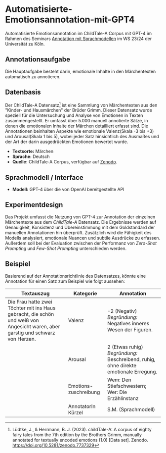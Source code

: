 # Automatisierte-Emotionsannotation-mit-GPT4
Automatisierte Emotionsannotation im ChildTale-A Corpus mit GPT-4 im Rahmen des Seminars [Annotation mit Sprachmodellen]( https://lehre.idh.uni-koeln.de/lehrveranstaltungen/wintersemester-2023-2024/sprachmodelle-1/) im WS 23/24 der Universität zu Köln.


## Annotationsaufgabe
Die Hauptaufgabe besteht darin, emotionale Inhalte in den Märchentexten automatisch zu annotieren.

## Datenbasis
Der ChildTale-A Datensatz[^1] ist eine Sammlung von Märchentexten aus den "Kinder- und Hausmärchen" der Brüder Grimm. Dieser Datensatz wurde speziell für die Untersuchung und Analyse von Emotionen in Texten zusammengestellt. 
Er umfasst über 5.000 manuell annotierte Sätze, in denen die emotionalen Inhalte der Märchen detailliert erfasst sind. Die Annotationen beinhalten Aspekte wie emotionale Valenz(Skala -3 bis +3) und Arousal(Skala 1 bis 5), wobei jeder Satz hinsichtlich des Ausmaßes und der Art der darin ausgedrückten Emotionen bewertet wurde.

- **Textsorte:** Märchen
- **Sprache:** Deutsch
- **Quelle:** ChildTale-A Corpus, verfügbar auf [Zenodo](https://zenodo.org/records/7737329).

[^1]: Lüdtke, J., & Herrmann, B. J. (2023). childTale-A: A corpus of eighty fairy tales from the 7th edition by the Brothers Grimm, manually annotated for textually encoded emotions (1.0) [Data set]. Zenodo. https://doi.org/10.5281/zenodo.7737329


## Sprachmodell / Interface
- **Modell:** GPT-4 über die von OpenAI bereitgestellte API

## Experimentdesign
Das Projekt umfasst die Nutzung von GPT-4 zur Annotation der einzelnen Märchentexte aus dem *ChildTale-A* Datensatz. 
Die Ergebnisse werden auf Genauigkeit, Konsistenz und Übereinstimmung mit dem Goldstandard der manuellen Annotationen hin überprüft. Zusätzlich wird die Fähigkeit des Modells analysiert, emotionale Nuancen und subtile Ausdrücke zu erfassen. Außerdem soll bei der Evaluation zwischen der Performanz von *Zero-Shot Prompting* und *Few-Shot Prompting* unterschieden werden.

## Beispiel
Basierend auf der Annotationsrichtlinie des Datensatzes, könnte eine Annotation für einen Satz zum Beispiel wie folgt aussehen:

| **Textauszug** | **Kategorie** | **Annotation** |
| --- | --- | --- |
| Die Frau hatte zwei Töchter mit ins Haus gebracht, die schön und weiß von Angesicht waren, aber garstig und schwarz von Herzen. | Valenz | -2 (Negativ) <br> *Begründung:* Negatives inneres Wesen der Figuren. |
|  | Arousal | 2 (Etwas ruhig) <br> *Begründung:* Beschreibend, ruhig, ohne direkte emotionale Erregung. |
|  | Emotions-zuschreibung | Wem: Den Stiefschwestern; <br> Wer: Die Erzählinstanz |
|  | AnnotatorIn Kürzel | S.M. (Sprachmodell) |



